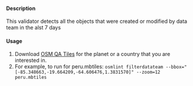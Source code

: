 #### Description

This validator detects all the objects that were created or modified by data team in the alst 7 days

#### Usage

1. Download [OSM QA Tiles](https://osmlab.github.io/osm-qa-tiles/) for the planet or a country that you are interested in. 
2. For example, to run for peru.mbtiles: `osmlint filterdatateam --bbox="[-85.348663,-19.664209,-64.606476,1.3831570]" --zoom=12 peru.mbtiles`
